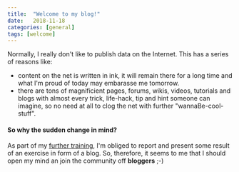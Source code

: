 ```yaml
---
title:  "Welcome to my blog!"
date:   2018-11-18
categories: [general]
tags: [welcome]
---
```

Normally, I really don't like to publish data on the Internet. This has a series of reasons like:
* content on the net is written in ink, it will remain there for a long time and what I'm proud of today may embarasse me tomorrow.
* there are tons of magnificient pages, forums, wikis, videos, tutorials and blogs with almost every trick, life-hack, tip and hint someone can imagine, so no need at all to clog the net with further &quot;wannaBe-cool-stuff&quot;.

#### So why the sudden change in mind?

As part of my [further training](https://www.teko.ch), I'm obliged to report and present some result of an exercise in form of a blog. So, therefore, it seems to me that I should open my mind an join the community off __bloggers__ ;-)
